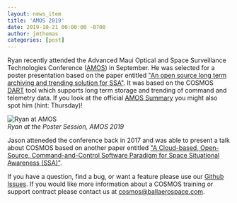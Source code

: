 ```yaml
---
layout: news_item
title: 'AMOS 2019'
date: 2019-10-21 00:00:00 -0700
author: jmthomas
categories: [post]
---
```


Ryan recently attended the Advanced Maui Optical and Space Surveillance Technologies Conference ([AMOS](https://amostech.com/)) in September. He was selected for a poster presentation based on the paper entitled ["An open source long term archiving and trending solution for SSA"]({{site.baseurl}}/assets/2017_AMOS_Paper.pdf). It was based on the COSMOS [DART]({{site.baseurl}}/docs/v4/dart-overview/) tool which supports long term storage and trending of command and telemetry data. If you look at the official [AMOS Summary]({{site.baseurl}}/assets/RPT_2019_AMOS_SUMMARY.pdf) you might also spot him (hint: Thursday)!

![Ryan at AMOS]({{site.baseurl}}/img/2019_10_21_ryan_amos.jpg)<br/>
*Ryan at the Poster Session, AMOS 2019*

Jason atteneded the conference back in 2017 and was able to present a talk about COSMOS based on another paper entitled ["A Cloud-based, Open-Source, Command-and-Control Software Paradigm for Space Situational Awareness (SSA)"]({{site.baseurl}}/assets/2017_AMOS_Paper.pdf).

If you have a question, find a bug, or want a feature please use our [Github Issues](https://github.com/BallAerospace/COSMOS/issues). If you would like more information about a COSMOS training or support contract please contact us at <cosmos@ballaerospace.com>.
